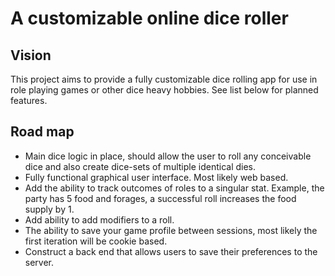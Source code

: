 # A customizable online dice roller

## Vision
This project aims to provide a fully customizable dice rolling app for use in
role playing games or other dice heavy hobbies. See list below for planned
features.

## Road map
- Main dice logic in place, should allow the user to roll any conceivable dice
and also create dice-sets of multiple identical dies.
- Fully functional graphical user interface. Most likely web based.
- Add the ability to track outcomes of roles to a singular stat. Example,
the party has 5 food and forages, a successful roll increases the food supply
by 1.
- Add ability to add modifiers to a roll.
- The ability to save your game profile between sessions, most likely the
first iteration will be cookie based.
- Construct a back end that allows users to save their preferences to the
server.
